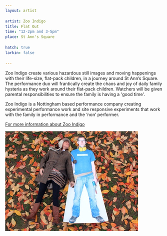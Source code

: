 ```yaml
---
layout: artist

artist: Zoo Indigo
title: Flat Out
time: "12-2pm and 3-5pm"
place: St Ann's Square

hatch: true
larkin: false

---
```


Zoo Indigo create various hazardous still images and moving happenings with their life-size, flat-pack children, in a journey around St Ann’s Square. The performance duo will frantically create the chaos and joy of daily family hysteria as they work around their flat-pack children. Watchers will be given parental responsibilities to ensure the family is having a 'good time'. 

Zoo Indigo is a Nottingham based performance company creating experimental performance work and site responsive experiments that work with the family in performance and the ‘non’ performer.

[For more information about Zoo Indigo](http://www.zooindigo.co.uk) 

![Zoo Indigo](zoo.jpg)
